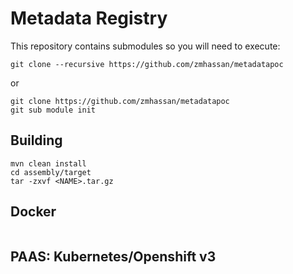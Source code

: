 # Metadata Registry

This repository contains submodules so you will need to execute:

```
git clone --recursive https://github.com/zmhassan/metadatapoc
```

or

```
git clone https://github.com/zmhassan/metadatapoc
git sub module init
```



## Building

```
mvn clean install
cd assembly/target
tar -zxvf <NAME>.tar.gz
```

## Docker

```

```

## PAAS: Kubernetes/Openshift v3

```

```
